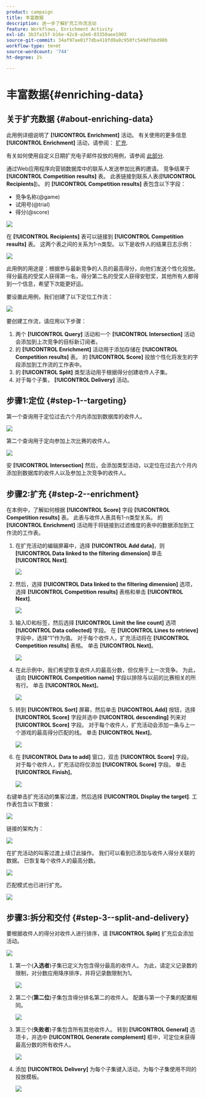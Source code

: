 ```yaml
---
product: campaign
title: 丰富数据
description: 进一步了解扩充工作流活动
feature: Workflows, Enrichment Activity
exl-id: 3b3fa15f-b16e-42c8-a2e6-03350aee1903
source-git-commit: 34af97ae01f7dba418fd0a8c950fc549dfbbd98b
workflow-type: tm+mt
source-wordcount: '744'
ht-degree: 1%

---
```


# 丰富数据{#enriching-data}



## 关于扩充数据 {#about-enriching-data}

此用例详细说明了 **[!UICONTROL Enrichment]** 活动。 有关使用的更多信息 **[!UICONTROL Enrichment]** 活动，请参阅： [扩充](enrichment.md).

有关如何使用自定义日期扩充电子邮件投放的用例，请参阅 [此部分](email-enrichment-with-custom-date-fields.md).

通过Web应用程序向营销数据库中的联系人发送参加比赛的邀请。 竞争结果于 **[!UICONTROL Competition results]** 表。 此表链接到联系人表(**[!UICONTROL Recipients]**)。 的 **[!UICONTROL Competition results]** 表包含以下字段：

* 竞争名称(@game)
* 试用号(@trial)
* 得分(@score)

![](assets/uc1_enrich_1.png)

在 **[!UICONTROL Recipients]** 表可以链接到 **[!UICONTROL Competition results]** 表。 这两个表之间的关系为1-n类型。 以下是收件人的结果日志示例：

![](assets/uc1_enrich_2.png)

此用例的用途是：根据参与最新竞争的人员的最高得分，向他们发送个性化投放。 得分最高的受奖人获得第一名，得分第二名的受奖人获得安慰奖，其他所有人都得到一个信息，希望下次能更好运。

要设置此用例，我们创建了以下定位工作流：

![](assets/uc1_enrich_3.png)

要创建工作流，请应用以下步骤：

1. 两个 **[!UICONTROL Query]** 活动和一个 **[!UICONTROL Intersection]** 活动会添加到上次竞争的目标新订阅者。
1. 的 **[!UICONTROL Enrichment]** 活动用于添加存储在 **[!UICONTROL Competition results]** 表。 的 **[!UICONTROL Score]** 投放个性化将发生的字段添加到工作流的工作表中。
1. 的 **[!UICONTROL Split]** 类型活动用于根据得分创建收件人子集。
1. 对于每个子集， **[!UICONTROL Delivery]** 活动。

## 步骤1:定位 {#step-1--targeting}

第一个查询用于定位过去六个月内添加到数据库的收件人。

![](assets/uc1_enrich_4.png)

第二个查询用于定向参加上次比赛的收件人。

![](assets/uc1_enrich_5.png)

安 **[!UICONTROL Intersection]** 然后，会添加类型活动，以定位在过去六个月内添加到数据库的收件人以及参加上次竞争的收件人。

## 步骤2:扩充 {#step-2--enrichment}

在本例中，了解如何根据 **[!UICONTROL Score]** 字段 **[!UICONTROL Competition results]** 表。 此表与收件人表具有1-n类型关系。 的 **[!UICONTROL Enrichment]** 活动用于将链接到过滤维度的表中的数据添加到工作流的工作表。

1. 在扩充活动的编辑屏幕中，选择 **[!UICONTROL Add data]**，则 **[!UICONTROL Data linked to the filtering dimension]** 单击 **[!UICONTROL Next]**.

   ![](assets/uc1_enrich_6.png)

1. 然后，选择 **[!UICONTROL Data linked to the filtering dimension]** 选项，选择 **[!UICONTROL Competition results]** 表格和单击 **[!UICONTROL Next]**.

   ![](assets/uc1_enrich_7.png)

1. 输入ID和标签，然后选择 **[!UICONTROL Limit the line count]** 选项 **[!UICONTROL Data collected]** 字段。 在 **[!UICONTROL Lines to retrieve]** 字段中，选择“1”作为值。 对于每个收件人，扩充活动将在 **[!UICONTROL Competition results]** 表格。 单击 **[!UICONTROL Next]**。

   ![](assets/uc1_enrich_8.png)

1. 在此示例中，我们希望恢复收件人的最高分数，但仅用于上一次竞争。 为此，请向 **[!UICONTROL Competition name]** 字段以排除与以前的比赛相关的所有行。 单击 **[!UICONTROL Next]**。

   ![](assets/uc1_enrich_9.png)

1. 转到 **[!UICONTROL Sort]** 屏幕，然后单击 **[!UICONTROL Add]** 按钮，选择 **[!UICONTROL Score]** 字段并选中 **[!UICONTROL descending]** 列来对 **[!UICONTROL Score]** 字段。 对于每个收件人，扩充活动会添加一条与上一个游戏的最高得分匹配的线。 单击 **[!UICONTROL Next]**。

   ![](assets/uc1_enrich_10.png)

1. 在 **[!UICONTROL Data to add]** 窗口，双击 **[!UICONTROL Score]** 字段。 对于每个收件人，扩充活动将仅添加 **[!UICONTROL Score]** 字段。 单击 **[!UICONTROL Finish]**。

   ![](assets/uc1_enrich_11.png)

右键单击扩充活动的集客过渡，然后选择 **[!UICONTROL Display the target]**. 工作表包含以下数据：

![](assets/uc1_enrich_13.png)

链接的架构为：

![](assets/uc1_enrich_15.png)

在扩充活动的叫客过渡上续订此操作。 我们可以看到已添加与收件人得分关联的数据。 已恢复每个收件人的最高分数。

![](assets/uc1_enrich_12.png)

匹配模式也已进行扩充。

![](assets/uc1_enrich_14.png)

## 步骤3:拆分和交付 {#step-3--split-and-delivery}

要根据收件人的得分对收件人进行排序，请 **[!UICONTROL Split]** 扩充后会添加活动。

![](assets/uc1_enrich_18.png)

1. 第一个(**入选者**)子集已定义为包含得分最高的收件人。 为此，请定义记录数的限制，对分数应用降序排序，并将记录数限制为1。

   ![](assets/uc1_enrich_16.png)

1. 第二个(**第二位**)子集包含得分排名第二的收件人。 配置与第一个子集的配置相同。

   ![](assets/uc1_enrich_17.png)

1. 第三个(**失败者**)子集包含所有其他收件人。 转到 **[!UICONTROL General]** 选项卡，并选中 **[!UICONTROL Generate complement]** 框中，可定位未获得最高分数的所有收件人。

   ![](assets/uc1_enrich_19.png)

1. 添加 **[!UICONTROL Delivery]** 为每个子集键入活动，为每个子集使用不同的投放模板。

   ![](assets/uc1_enrich_20.png)
